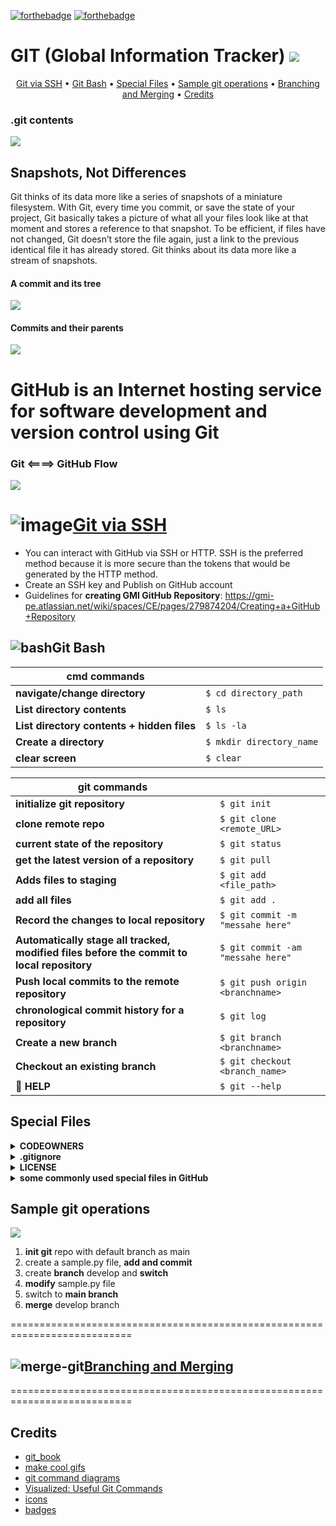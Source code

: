 [![forthebadge](https://forthebadge.com/images/badges/uses-git.svg)](https://forthebadge.com)
[![forthebadge](https://forthebadge.com/images/badges/open-source.svg)](https://forthebadge.com)

# GIT (Global Information Tracker) <img src=images/not-just-another-version-control-system.svg>

<p align="center">
  <a href="#git-via-ssh">Git via SSH</a> •
  <a href="#git-bash">Git Bash</a> •
  <a href="#special-files">Special Files</a> •
  <a href="#sample-git-operations">Sample git operations</a> •
  <a href="#branching-and-merging">Branching and Merging</a> •
  <a href="#credits">Credits</a> 
</p>

### .git contents
<img src=images/gitfolder.png>

## Snapshots, Not Differences
Git thinks of its data more like a series of snapshots of a miniature filesystem. With Git, every time you commit, or save the state of your project, Git basically takes a picture of what all your files look like at that moment and stores a reference to that snapshot. To be efficient, if files have not changed, Git doesn’t store the file again, just a link to the previous identical file it has already stored. Git thinks about its data more like a stream of snapshots.

#### A commit and its tree
<img src=images/gitcommitstructure.png>

#### Commits and their parents
<img src=images/gitsnapshot.png>

# GitHub is an Internet hosting service for software development and version control using Git
### Git <====> GitHub Flow
<img src=images/git_github_link.png>


# ![image](https://user-images.githubusercontent.com/103779360/234395533-d25c961e-a9a5-44b6-a53d-846a58205e26.png)[Git via SSH](https://gmi-pe.atlassian.net/wiki/spaces/CE/pages/296353812/GitHub+Source+Control) 

 

* You can interact with GitHub via SSH or HTTP. SSH is the preferred method because it is more secure than the tokens that would be generated by the HTTP method.
* Create an SSH key and Publish on GitHub account
* Guidelines for **creating GMI GitHub Repository**: https://gmi-pe.atlassian.net/wiki/spaces/CE/pages/279874204/Creating+a+GitHub+Repository


## ![bash](https://user-images.githubusercontent.com/103779360/234393249-a7c131e1-2bb6-428d-8893-7004db3464df.png)Git Bash 

| cmd commands   |                                                                                                                                                                                                                                                                    |
| ----------- | ------------------------------------------------------------------------------------------------------------------------------------------------------------------------------------------------------------------------------------------------------------------- |
| **navigate/change directory**  | ``` $ cd directory_path ```  |
| **List directory contents**     | ``` $ ls ```|
| **List directory contents + hidden files**     | ``` $ ls -la ```|
| **Create a directory**     | ``` $ mkdir directory_name ```|
| **clear screen**     | ``` $ clear ```|




| git commands   |                                                                                                                                                                                                                                                                    |
| ----------- | ------------------------------------------------------------------------------------------------------------------------------------------------------------------------------------------------------------------------------------------------------------------- |
| **initialize git repository**  | ``` $ git init ```  |
| **clone remote repo**     |``` $ git clone <remote_URL> ```|
| **current state of the repository**  | ``` $ git status ```  |
| **get the latest version of a repository**     |``` $ git pull ```|
| **Adds files to staging**     |``` $ git add <file_path> ```|
| **add all files**  | ``` $ git add . ```  |
| **Record the changes to local repository**  | ``` $ git commit -m "messahe here" ```  |
| **Automatically stage all tracked, modified files before the commit to local repository**  | ``` $ git commit -am "messahe here" ```  |
| **Push local commits to the remote repository**  | ``` $ git push origin <branchname> ```  |
| **chronological commit history for a repository**     |``` $ git log ```|
| **Create a new branch**     |``` $ git branch <branchname> ```|
| **Checkout an existing branch**  | ``` $ git checkout <branch_name> ```  |
| :angel: **HELP**  |  ``` $ git --help ```   |


## Special Files

<details><summary><b>CODEOWNERS</b></summary>
A CODEOWNERS file is a file used in GitHub to define who the owners or maintainers of a particular set of files or directories are. It is used for code review and to manage pull requests by assigning reviewers and approvers automatically.
 
After the CODEOWNERS file is created, GitHub will use it to automatically assign code review requests to the owners or maintainers specified in the file. This can help streamline the code review process and ensure that the right people are reviewing and approving changes to the codebase.

Link: https://github.com/ai/nanoid](https://docs.github.com/en/repositories/managing-your-repositorys-settings-and-features/customizing-your-repository/about-code-owners
  
</details>
  
<details><summary><b>.gitignore </b></summary>
A .gitignore file is a text file used to specify which files and directories should be ignored by Git when committing changes to a repository. This is useful for preventing certain files, such as build artifacts or temporary files, from being included in a commit.
 
After the .gitignore file is created, Git will automatically ignore the files and directories specified in the file when committing changes to the repository. This can help keep the repository clean and organized, and prevent unnecessary files from cluttering the commit history.
 
Link: https://git-scm.com/docs/gitignore
collection of .gitignore files: https://github.com/github/gitignore
  
</details>  

<details><summary><b>LICENSE </b></summary>
A LICENSE file in a GitHub repository is a file that outlines the terms and conditions under which the software in the repository can be used, modified, and distributed. It is an important aspect of open-source software development because it clarifies the legal rights and responsibilities of users and contributors.
 
By adding a license file to your GitHub repository, you are communicating to users and contributors how they can legally use and contribute to your project. It also helps to protect your work and ensure that your contributions are properly credited.
Link: https://docs.github.com/en/repositories/managing-your-repositorys-settings-and-features/customizing-your-repository/licensing-a-repository
  
</details> 

<details><summary><b>some commonly used special files in GitHub</b></summary>
 
   * <b>.gitattributes</b> - A configuration file that allows you to specify how Git should treat files in your repository, such as how they are stored, displayed, and converted. It can also specify settings for line endings, merge conflicts, and binary files. Link: https://git-scm.com/docs/gitattributes
   * <b>README.md</b> - A file that provides an overview and instructions for using the repository. It is typically the first file users will see when visiting the repository. Link: https://docs.github.com/en/repositories/creating-and-managing-repositories/about-readmes
   * <b>CONTRIBUTING.md</b> - A file that outlines the guidelines for contributing to the repository. It can include information on how to submit issues, make pull requests, and participate in discussions. Link: https://docs.github.com/en/github/building-a-strong-community/setting-guidelines-for-repository-contributors
   * <b>CODE_OF_CONDUCT.md</b> - A file that outlines the expected behavior for contributors in the repository. It can include guidelines for respectful communication, conflict resolution, and community standards. Link: https://docs.github.com/en/github/building-a-strong-community/setting-up-your-project-for-healthy-contributions/adding-a-code-of-conduct-to-your-project
   * <b>ISSUE_TEMPLATE.md</b> - A file that provides a template for submitting issues in the repository. It can include instructions for how to reproduce the issue, what the expected behavior is, and what version of the software is being used. Link: https://docs.github.com/en/repositories/creating-and-managing-repositories/about-issue-and-pull-request-templates
   

</details>

## Sample git operations
<img src=images/sample_git_operations.gif>

1. **init git** repo with default branch as main
2. create a sample.py file, **add and commit**
3. create **branch** develop and **switch**
4. **modify** sample.py file
5. switch to **main branch**
6. **merge** develop branch
 
 
  
===========================================================================
## ![merge-git](https://user-images.githubusercontent.com/103779360/234383210-f310b54f-24d3-430b-9a2d-533746dfe3a8.png)[Branching and Merging](docs/branch_merge.md)
=========================================================================== 

## Credits
- [git_book](https://git-scm.com/book/en/v2/Getting-Started-What-is-Git%3F#what_is_git_section)
- [make cool gifs](https://gifcap.dev/)
- [git command diagrams](https://medium.com/frontend-canteen/you-can-master-git-git-commands-with-these-diagrams-40a0b2f5cc42)
- [Visualized: Useful Git Commands](https://dev.to/lydiahallie/cs-visualized-useful-git-commands-37p1)
- [icons](https://icons8.com/icons/set/git-branch) 
- [badges](https://forthebadge.com/)
